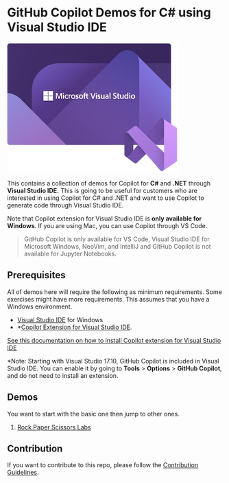 # GitHub Copilot Demos for C# using Visual Studio IDE

![Microsoft Visual Studio ODE](./images/icon-vs.jpg)

This contains a collection of demos for Copilot for **C#** and **.NET** through **Visual Studio IDE.** This is going to be useful for customers who are interested in using Copilot for C# and .NET and want to use Copilot to generate code through Visual Studio IDE.

Note that Copilot extension for Visual Studio IDE is **only available for Windows**. If you are using Mac, you can use Copilot through VS Code.

> GitHub Copilot is only available for VS Code, Visual Studio IDE for Microsoft Windows, NeoVim, and IntelliJ and GitHub Copilot is not available for Jupyter Notebooks.

## Prerequisites

All of demos here will require the following as minimum requirements. Some exercises might have more requirements. This assumes that you have a Windows environment.

- [Visual Studio IDE](https://visualstudio.microsoft.com/downloads/) for Windows
- *[Copilot Extension for Visual Studio IDE](https://marketplace.visualstudio.com/items?itemName=GitHub.copilot).

[See this documentation on how to install Copilot extension for Visual Studio IDE](./CopilotExtensionVS)

*Note: Starting with Visual Studio 17.10, GitHub Copilot is included in Visual Studio IDE. You can enable it by going to **Tools** > **Options** > **GitHub Copilot**, and do not need to install an extension.

## Demos

You want to start with the basic one then jump to other ones.

1. [Rock Paper Scissors Labs](Labs/README.md)

## Contribution

If you want to contribute to this repo, please follow the [Contribution Guidelines](CONTRIBUTING.md).
